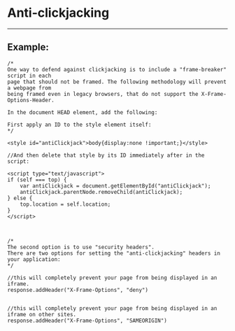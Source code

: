 # Anti-clickjacking
-------

## Example:


    /*
    One way to defend against clickjacking is to include a "frame-breaker" script in each 
    page that should not be framed. The following methodology will prevent a webpage from 
    being framed even in legacy browsers, that do not support the X-Frame-Options-Header.

    In the document HEAD element, add the following:

    First apply an ID to the style element itself:
    */

    <style id="antiClickjack">body{display:none !important;}</style>

    //And then delete that style by its ID immediately after in the script:

    <script type="text/javascript">
    if (self === top) {
        var antiClickjack = document.getElementById("antiClickjack");
        antiClickjack.parentNode.removeChild(antiClickjack);
    } else {
        top.location = self.location;
    }
    </script>



    /*
    The second option is to use "security headers".
    There are two options for setting the "anti-clickjacking" headers in your application:
    */

    //this will completely prevent your page from being displayed in an iframe.
    response.addHeader("X-Frame-Options", "deny")


    //this will completely prevent your page from being displayed in an iframe on other sites.
    response.addHeader("X-Frame-Options", "SAMEORIGIN")

